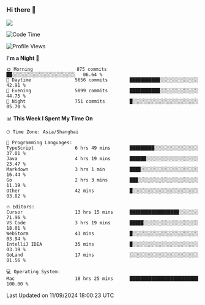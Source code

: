 ### Hi there 👋

<!--
**JJAYCHEN1e/jjaychen1e** is a ✨ _special_ ✨ repository because its `README.md` (this file) appears on your GitHub profile.

Here are some ideas to get you started:

- 🔭 I’m currently working on ...
- 🌱 I’m currently learning ...
- 👯 I’m looking to collaborate on ...
- 🤔 I’m looking for help with ...
- 💬 Ask me about ...
- 📫 How to reach me: ...
- 😄 Pronouns: ...
- ⚡ Fun fact: ...
-->

[![](https://github-readme-stats.vercel.app/api?username=jjaychen1e&show_icons=true)](https://github.com/jjaychen1e/github-readme-stats?count_private=true)

<!--START_SECTION:waka-->
![Code Time](http://img.shields.io/badge/Code%20Time-1%2C409%20hrs%2051%20mins-blue)

![Profile Views](http://img.shields.io/badge/Profile%20Views-0-blue)

**I'm a Night 🦉** 

```text
🌞 Morning                875 commits         ██░░░░░░░░░░░░░░░░░░░░░░░   06.64 % 
🌆 Daytime                5656 commits        ███████████░░░░░░░░░░░░░░   42.91 % 
🌃 Evening                5899 commits        ███████████░░░░░░░░░░░░░░   44.75 % 
🌙 Night                  751 commits         █░░░░░░░░░░░░░░░░░░░░░░░░   05.70 % 
```


📊 **This Week I Spent My Time On** 

```text
🕑︎ Time Zone: Asia/Shanghai

💬 Programming Languages: 
TypeScript               6 hrs 49 mins       █████████░░░░░░░░░░░░░░░░   37.01 % 
Java                     4 hrs 19 mins       ██████░░░░░░░░░░░░░░░░░░░   23.47 % 
Markdown                 3 hrs 1 min         ████░░░░░░░░░░░░░░░░░░░░░   16.44 % 
Go                       2 hrs 3 mins        ███░░░░░░░░░░░░░░░░░░░░░░   11.19 % 
Other                    42 mins             █░░░░░░░░░░░░░░░░░░░░░░░░   03.82 % 

🔥 Editors: 
Cursor                   13 hrs 15 mins      ██████████████████░░░░░░░   71.96 % 
VS Code                  3 hrs 19 mins       █████░░░░░░░░░░░░░░░░░░░░   18.01 % 
WebStorm                 43 mins             █░░░░░░░░░░░░░░░░░░░░░░░░   03.94 % 
IntelliJ IDEA            35 mins             █░░░░░░░░░░░░░░░░░░░░░░░░   03.19 % 
GoLand                   17 mins             ░░░░░░░░░░░░░░░░░░░░░░░░░   01.56 % 

💻 Operating System: 
Mac                      18 hrs 25 mins      █████████████████████████   100.00 % 
```


 Last Updated on 11/09/2024 18:00:23 UTC
<!--END_SECTION:waka-->
